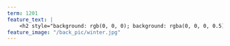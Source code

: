 ```yaml
---
term: 1201
feature_text: |
    <h2 style="background: rgb(0, 0, 0); background: rgba(0, 0, 0, 0.5); color: #FDD54F; padding: 10px;">Winter 2020</h2>
feature_image: "/back_pic/winter.jpg"
---
```

